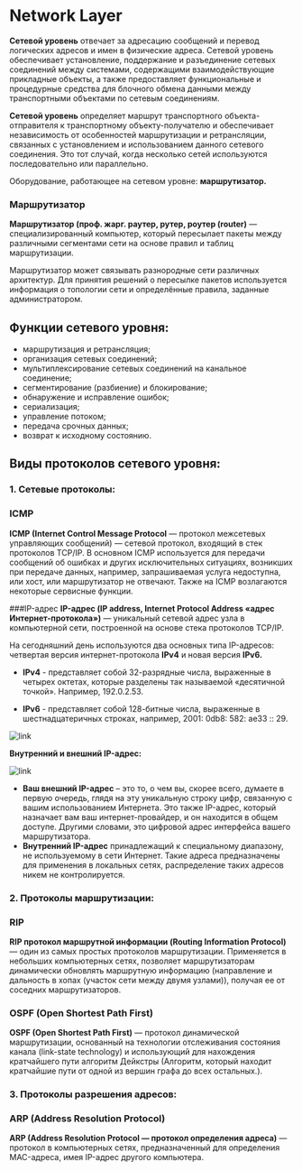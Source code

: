# Network Layer

**Сетевой уровень** отвечает за адресацию сообщений и перевод логических адресов и имен в физические 
адреса. Сетевой уровень обеспечивает установление, поддержание и разъединение сетевых соединений
между системами, содержащими взаимодействующие прикладные объекты, а также предоставляет 
функциональные и процедурные средства для блочного обмена данными между транспортными объектами по
сетевым соединениям.

**Сетевой уровень** определяет маршрут транспортного объекта-отправителя к транспортному 
объекту-получателю и обеспечивает независимость от особенностей маршрутизации и ретрансляции, 
связанных с установлением и использованием данного сетевого соединения. Это тот случай, когда 
несколько сетей используются последовательно или параллельно.

Оборудование, работающее на сетевом уровне: **маршрутизатор.**

### Маршрутизатор

**Маршрутизатор (проф. жарг. раутер, рутер, роутер (router)** — специализированный компьютер, 
который пересылает пакеты между различными сегментами сети на основе правил и таблиц маршрутизации.

Маршрутизатор может связывать разнородные сети различных архитектур. Для принятия решений о
пересылке пакетов используется информация о топологии сети и определённые правила, заданные 
администратором.

## Функции сетевого уровня:
  - маршрутизация и ретрансляция;
  - организация сетевых соединений;
  - мультиплексирование сетевых соединений на канальное соединение;
  - сегментирование (разбиение) и блокирование;
  - обнаружение и исправление ошибок;
  - сериализация;
  - управление потоком;
  - передача срочных данных;
  - возврат к исходному состоянию.

## Виды протоколов сетевого уровня:
### 1. **Cетевые протоколы:**

### ICMP
**ICMP (Internet Control Message Protocol** — протокол межсетевых управляющих сообщений) — 
сетевой протокол, входящий в стек протоколов TCP/IP. В основном ICMP используется для 
передачи сообщений об ошибках и других исключительных ситуациях, возникших при передаче 
данных, например, запрашиваемая услуга недоступна, или хост, или маршрутизатор не отвечают.
Также на ICMP возлагаются некоторые сервисные функции.

###IP-адрес
**IP-адрес (IP address, Internet Protocol Address «адрес Интернет-протокола»)** — уникальный
сетевой адрес узла в компьютерной сети, построенной на основе стека протоколов TCP/IP.
       
На сегодняшний день используются два основных типа IP-адресов: четвертая версия 
интернет-протокола **IPv4** и новая версия **IPv6.**

  - **IPv4** - представляет собой 32-разрядные числа, выраженные в четырех октетах, которые
разделены так называемой «десятичной точкой». Например, 192.0.2.53.

  - **IPv6** - представляет собой 128-битные числа, выраженные в шестнадцатеричных строках, 
например, 2001: 0db8: 582: ae33 :: 29.

![link](https://343networks.files.wordpress.com/2010/06/ipv4-ipv6-header.gif)

**Внутренний и внешний IP-адрес:**

![link](https://1gai.ru/uploads/cache/thumbs/750/a/f/750_0_afed538b3d7d440c0256a28484ea3f3e.webp)

  - **Ваш внешний IP-адрес** – это то, о чем вы, скорее всего, думаете в первую очередь, глядя на 
    эту уникальную строку цифр, связанную с вашим использованием Интернета. Это также IP-адрес, 
    который назначает вам ваш интернет-провайдер, и он находится в общем доступе. Другими словами,
    это цифровой адрес интерфейса вашего маршрутизатора.
  - **Внутренний IP-адрес** принадлежащий к специальному диапазону, не используемому в сети 
    Интернет. Такие адреса предназначены для применения в локальных сетях, распределение таких
    адресов никем не контролируется.

### 2. **Протоколы маршрутизации:**

### RIP 
**RIP протокол маршрутной информации (Routing Information Protocol)** — один из самых 
простых протоколов маршрутизации. Применяется в небольших компьютерных сетях, позволяет 
маршрутизаторам динамически обновлять маршрутную информацию (направление и дальность в 
хопах (участок сети между двумя узлами)), получая ее от соседних маршрутизаторов.

### OSPF (Open Shortest Path First)
**OSPF (Open Shortest Path First)** — протокол динамической маршрутизации, основанный на 
технологии отслеживания состояния канала (link-state technology) и использующий для 
нахождения кратчайшего пути алгоритм Дейкстры (Алгоритм, который находит кратчайшие пути 
от одной из вершин графа до всех остальных.).

### 3. **Протоколы разрешения адресов:**

### ARP (Address Resolution Protocol)
**ARP (Address Resolution Protocol — протокол определения адреса)** — протокол в компьютерных
сетях, предназначенный для определения MAC-адреса, имея IP-адрес другого компьютера.
